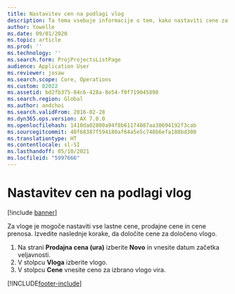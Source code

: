 ```yaml
---
title: Nastavitev cen na podlagi vlog
description: Ta tema vsebuje informacije o tem, kako nastaviti cene za določene vloge.
author: Yowelle
ms.date: 09/01/2020
ms.topic: article
ms.prod: ''
ms.technology: ''
ms.search.form: ProjProjectsListPage
audience: Application User
ms.reviewer: josaw
ms.search.scope: Core, Operations
ms.custom: 82022
ms.assetid: bd2fb375-84c6-428a-8e54-f0f719045898
ms.search.region: Global
ms.author: andchoi
ms.search.validFrom: 2016-02-28
ms.dyn365.ops.version: AX 7.0.0
ms.openlocfilehash: 1410da02800a94f8b61174087aa30694192f3cab
ms.sourcegitcommit: 40f68387f594180af64a5e5c748b6efa188bd300
ms.translationtype: HT
ms.contentlocale: sl-SI
ms.lasthandoff: 05/10/2021
ms.locfileid: "5997666"
---
```

# <a name="set-up-role-based-pricing"></a>Nastavitev cen na podlagi vlog

[!include [banner](../includes/banner.md)]

Za vloge je mogoče nastaviti vse lastne cene, prodajne cene in cene prenosa. Izvedite naslednje korake, da določite cene za določeno vlogo.

1. Na strani **Prodajna cena (ura)** izberite **Novo** in vnesite datum začetka veljavnosti.
2. V stolpcu **Vloga** izberite vlogo.
3. V stolpcu **Cene** vnesite ceno za izbrano vlogo vira.


[!INCLUDE[footer-include](../includes/footer-banner.md)]